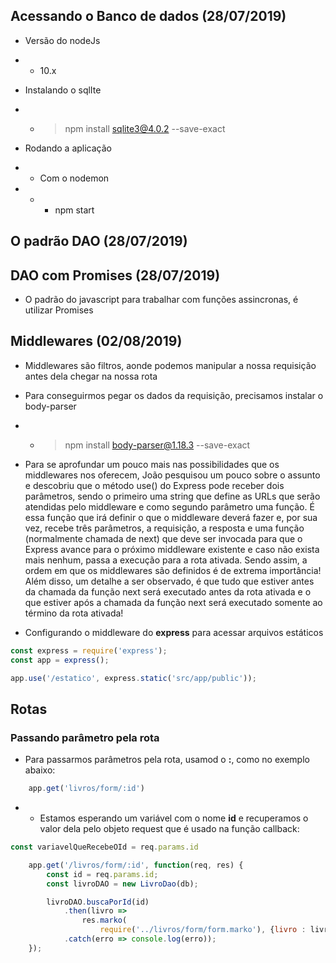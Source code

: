 ## Acessando o Banco de dados (28/07/2019)

- Versão do nodeJs
- - 10.x

- Instalando o sqlIte
- - > npm install sqlite3@4.0.2 --save-exact

- Rodando a aplicação
- - Com o nodemon
- - - npm start

## O padrão DAO (28/07/2019)

## DAO com Promises (28/07/2019)

- O padrão do javascript para trabalhar com funções assincronas, é utilizar Promises

## Middlewares (02/08/2019)

- Middlewares são filtros, aonde podemos manipular a nossa requisição antes dela chegar na nossa rota
- Para conseguirmos pegar os dados da requisição, precisamos instalar o body-parser
- - > npm install body-parser@1.18.3 --save-exact

- Para se aprofundar um pouco mais nas possibilidades que os middlewares nos oferecem, João pesquisou um pouco sobre o assunto e descobriu que o método use() do Express pode receber dois parâmetros, sendo o primeiro uma string que define as URLs que serão atendidas pelo middleware e como segundo parâmetro uma função. É essa função que irá definir o que o middleware deverá fazer e, por sua vez, recebe três parâmetros, a requisição, a resposta e uma função (normalmente chamada de next) que deve ser invocada para que o Express avance para o próximo middleware existente e caso não exista mais nenhum, passa a execução para a rota ativada. Sendo assim, a ordem em que os middlewares são definidos é de extrema importância! Além disso, um detalhe a ser observado, é que tudo que estiver antes da chamada da função next será executado antes da rota ativada e o que estiver após a chamada da função next será executado somente ao término da rota ativada!

- Configurando o middleware do **express** para acessar arquivos estáticos

``` javascript
const express = require('express');
const app = express();

app.use('/estatico', express.static('src/app/public'));
```

## Rotas

### Passando parâmetro pela rota

- Para passarmos parâmetros pela rota, usamod o **:**, como no exemplo abaixo:
``` javascript
    app.get('livros/form/:id')
``` 
- - Estamos esperando um variável com o nome **id** e recuperamos o valor dela pelo objeto request que é usado na função callback:
``` javascript
const variavelQueRecebeOId = req.params.id
```

``` javascript
    app.get('/livros/form/:id', function(req, res) {
        const id = req.params.id;
        const livroDAO = new LivroDao(db);

        livroDAO.buscaPorId(id)
            .then(livro => 
                res.marko(
                    require('../livros/form/form.marko'), {livro : livro}))
            .catch(erro => console.log(erro));
    });
```